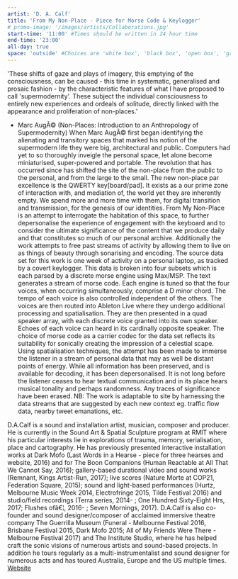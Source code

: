 ```yaml
---
artist: 'D. A. Calf'
title: 'From My Non-Place - Piece for Morse Code & Keylogger'
# promo-image: '/images/artists/Collaborations.jpg'
start-time: '11:00' #Times should be written in 24 hour time
end-time: '23:00'
all-day: true
space: 'outside' #Choices are 'white box', 'black box', 'open box', 'grounds'
---
```

<!-- Description -->
'These shifts of gaze and plays of imagery, this emptying of the consciousness, can be caused - this time in systematic, generalised and prosaic fashion - by the characteristic features of what I have proposed to call 'supermodernity'. These subject the individual consciousness to entirely new experiences and ordeals of solitude, directly linked with the appearance and proliferation of non-places.'
- Marc AugÃ© (Non-Places: Introduction to an Anthropology of Supermodernity)
When Marc AugÃ© first began identifying the alienating and transitory spaces that marked his notion of the supermodern life they were big, architectural and public. Computers had yet to so thoroughly inveigle the personal space, let alone become miniaturised, super-powered and portable. The revolution that has occurred since has shifted the site of the non-place from the public to the personal, and from the large to the small. The new non-place par excellence is the QWERTY key[board/pad]. It exists as a our prime zone of interaction with, and mediation of, the world yet they are inherently empty. We spend more and more time with them, for digital transition and transmission, for the genesis of our identities.
From My Non-Place is an attempt to interrogate the habitation of this space, to further depersonalise the experience of engagement with the keyboard and to consider the ultimate significance of the content that we produce daily and that constitutes so much of our personal archive. Additionally the work attempts to free past streams of activity by allowing them to live on as things of beauty through sonarising and encoding.
The source data set for this work is one week of activity on a personal laptop, as tracked by a covert keylogger. This data is broken into four subsets which is each parsed by a discrete morse engine using Max/MSP. The text generates a stream of morse code. Each engine is tuned so that the four voices, when occurring simultaneously, comprise a D minor chord. The tempo of each voice is also controlled independent of the others. The voices are then routed into Ableton Live where they undergo additional processing and spatialisation. They are then presented in a quad speaker array, with each discrete voice granted into its own speaker. Echoes of each voice can heard in its cardinally opposite speaker.
The choice of morse code as a carrier codec for the data set reflects its suitability for sonically creating the impression of a celestial scape. Using spatialisation techniques, the attempt has been made to immerse the listener in a stream of personal data that may as well be distant points of energy. While all information has been preserved, and is available for decoding, it has been depersonalised. It is not long before the listener ceases to hear textual communication and in its place hears musical tonality and perhaps randomness. Any traces of significance have been erased.
NB: The work is adaptable to site by harnessing the data streams that are suggested by each new context eg. traffic flow data, nearby tweet emanations, etc.
<!-- Bio -->
D.A.Calf is a sound and installation artist, musician, composer and producer. He is currently in the Sound Art & Spatial Sculpture program at RMIT where his particular interests lie in explorations of trauma, memory, serialisation, place and cartography.
He has previously presented interactive installation works at Dark Mofo (Last Words in a Hearse - piece for three hearses and website, 2016) and for The Boon Companions (Human Reactable at All That We Cannot Say, 2016); gallery-based durational video and sound works (Remnant, Kings Artist-Run, 2017); live scores (Nature Morte at COP21, Federation Square, 2015); sound and light-based performances (Hurtz, Melbourne Music Week 2014, Electrofringe 2015, Tilde Festival 2016) and studio/field recordings (Terra series, 2014- ; One Hundred Sixty-Eight Hrs, 2017; Flushes ofâ€¦, 2016- ; Seven Mornings, 2017).
D.A.Calf is also co-founder and sound designer/composer of acclaimed immersive theatre company The Guerrilla Museum (Funeral - Melbourne Festival 2016, Brisbane Festival 2015, Dark Mofo 2015; All of My Friends Were There - Melbourne Festival 2017) and The Institute Studio, where he has helped craft the sonic visions of numerous artists and sound-based projects.
In addition he tours regularly as a multi-instrumentalist and sound designer for numerous acts and has toured Australia, Europe and the US multiple times.
[Website](http://www.dacalf.com)
